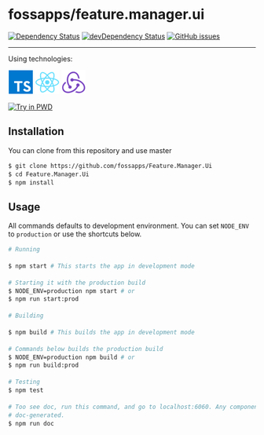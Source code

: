 # fossapps/feature.manager.ui

[![Dependency Status](https://david-dm.org/fossapps/feature.manager.ui.svg)](https://david-dm.org/fossapps/feature.manager.ui)
[![devDependency Status](https://david-dm.org/fossapps/feature.manager.ui/dev-status.svg)](https://david-dm.org/fossapps/feature.manager.ui?type=dev)
[![GitHub issues](https://img.shields.io/github/issues/fossapps/feature.manager.ui.svg)](https://github.com/fossapps/feature.manager.ui/issues)
___

Using technologies:

[![TypeScript](./.github/typescript.png)](https://www.typescriptlang.org/)
[![React](./.github/react.png)](https://github.com/facebook/react)
[![Redux](./.github/redux.png)](https://github.com/reactjs/redux)


[![Try in PWD](https://github.com/play-with-docker/stacks/raw/master/assets/images/button.png)](https://labs.play-with-docker.com/?stack=https://gist.githubusercontent.com/cyberhck/aea79cf0fc70030e8a0addb349a223d3/raw/404f30d96bf39a78e8de386ed8befe5d9c8f378c/docker-compose-stable.yml)

## Installation

You can clone from this repository and use master

```bash
$ git clone https://github.com/fossapps/Feature.Manager.Ui
$ cd Feature.Manager.Ui
$ npm install
```

## Usage

All commands defaults to development environment. You can set `NODE_ENV` to `production` or use the shortcuts below.

```bash
# Running

$ npm start # This starts the app in development mode

# Starting it with the production build
$ NODE_ENV=production npm start # or
$ npm run start:prod

# Building 

$ npm build # This builds the app in development mode

# Commands below builds the production build
$ NODE_ENV=production npm build # or
$ npm run build:prod

# Testing
$ npm test

# Too see doc, run this command, and go to localhost:6060. Any component that has .md file with the same name will be
# doc-generated.
$ npm run doc
```
